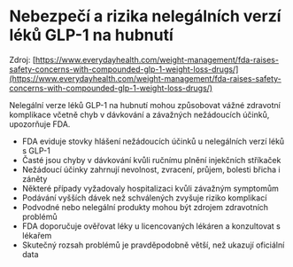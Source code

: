 # Nebezpečí a rizika nelegálních verzí léků GLP-1 na hubnutí

Zdroj: [https://www.everydayhealth.com/weight-management/fda-raises-safety-concerns-with-compounded-glp-1-weight-loss-drugs/](https://www.everydayhealth.com/weight-management/fda-raises-safety-concerns-with-compounded-glp-1-weight-loss-drugs/)

Nelegální verze léků GLP-1 na hubnutí mohou způsobovat vážné zdravotní komplikace včetně chyb v dávkování a závažných nežádoucích účinků, upozorňuje FDA.

- FDA eviduje stovky hlášení nežádoucích účinků u nelegálních verzí léků s GLP-1
- Časté jsou chyby v dávkování kvůli ručnímu plnění injekčních stříkaček
- Nežádoucí účinky zahrnují nevolnost, zvracení, průjem, bolesti břicha i záněty
- Některé případy vyžadovaly hospitalizaci kvůli závažným symptomům
- Podávání vyšších dávek než schválených zvyšuje riziko komplikací
- Podvodné nebo nelegální produkty mohou být zdrojem zdravotních problémů
- FDA doporučuje ověřovat léky u licencovaných lékáren a konzultovat s lékařem
- Skutečný rozsah problémů je pravděpodobně větší, než ukazují oficiální data
